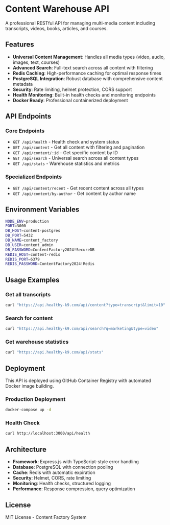 # Content Warehouse API

A professional RESTful API for managing multi-media content including transcripts, videos, books, articles, and courses.

## Features

- **Universal Content Management**: Handles all media types (video, audio, images, text, courses)
- **Advanced Search**: Full-text search across all content with filtering
- **Redis Caching**: High-performance caching for optimal response times
- **PostgreSQL Integration**: Robust database with comprehensive content metadata
- **Security**: Rate limiting, helmet protection, CORS support
- **Health Monitoring**: Built-in health checks and monitoring endpoints
- **Docker Ready**: Professional containerized deployment

## API Endpoints

### Core Endpoints
- `GET /api/health` - Health check and system status
- `GET /api/content` - Get all content with filtering and pagination
- `GET /api/content/:id` - Get specific content by ID
- `GET /api/search` - Universal search across all content types
- `GET /api/stats` - Warehouse statistics and metrics

### Specialized Endpoints
- `GET /api/content/recent` - Get recent content across all types
- `GET /api/content/by-author` - Get content by author name

## Environment Variables

```bash
NODE_ENV=production
PORT=3000
DB_HOST=content-postgres
DB_PORT=5432
DB_NAME=content_factory
DB_USER=content_admin
DB_PASSWORD=ContentFactory2024!SecureDB
REDIS_HOST=content-redis
REDIS_PORT=6379
REDIS_PASSWORD=ContentFactory2024!Redis
```

## Usage Examples

### Get all transcripts
```bash
curl "https://api.healthy-k9.com/api/content?type=transcript&limit=10"
```

### Search for content
```bash
curl "https://api.healthy-k9.com/api/search?q=marketing&type=video"
```

### Get warehouse statistics
```bash
curl "https://api.healthy-k9.com/api/stats"
```

## Deployment

This API is deployed using GitHub Container Registry with automated Docker image building.

### Production Deployment
```bash
docker-compose up -d
```

### Health Check
```bash
curl http://localhost:3000/api/health
```

## Architecture

- **Framework**: Express.js with TypeScript-style error handling
- **Database**: PostgreSQL with connection pooling
- **Cache**: Redis with automatic expiration
- **Security**: Helmet, CORS, rate limiting
- **Monitoring**: Health checks, structured logging
- **Performance**: Response compression, query optimization

## License

MIT License - Content Factory System